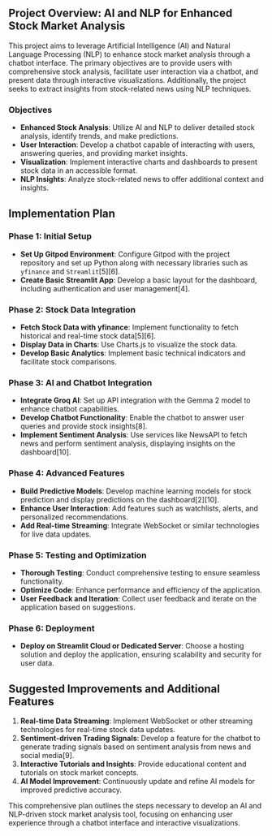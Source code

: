 ## Project Overview: AI and NLP for Enhanced Stock Market Analysis

This project aims to leverage Artificial Intelligence (AI) and Natural Language Processing (NLP) to enhance stock market analysis through a chatbot interface. The primary objectives are to provide users with comprehensive stock analysis, facilitate user interaction via a chatbot, and present data through interactive visualizations. Additionally, the project seeks to extract insights from stock-related news using NLP techniques.

### Objectives

- **Enhanced Stock Analysis**: Utilize AI and NLP to deliver detailed stock analysis, identify trends, and make predictions.
- **User Interaction**: Develop a chatbot capable of interacting with users, answering queries, and providing market insights.
- **Visualization**: Implement interactive charts and dashboards to present stock data in an accessible format.
- **NLP Insights**: Analyze stock-related news to offer additional context and insights.

## Implementation Plan

### Phase 1: Initial Setup

- **Set Up Gitpod Environment**: Configure Gitpod with the project repository and set up Python along with necessary libraries such as `yfinance` and `Streamlit`[5][6].
- **Create Basic Streamlit App**: Develop a basic layout for the dashboard, including authentication and user management[4].

### Phase 2: Stock Data Integration

- **Fetch Stock Data with yfinance**: Implement functionality to fetch historical and real-time stock data[5][6].
- **Display Data in Charts**: Use Charts.js to visualize the stock data.
- **Develop Basic Analytics**: Implement basic technical indicators and facilitate stock comparisons.

### Phase 3: AI and Chatbot Integration

- **Integrate Groq AI**: Set up API integration with the Gemma 2 model to enhance chatbot capabilities.
- **Develop Chatbot Functionality**: Enable the chatbot to answer user queries and provide stock insights[8].
- **Implement Sentiment Analysis**: Use services like NewsAPI to fetch news and perform sentiment analysis, displaying insights on the dashboard[10].

### Phase 4: Advanced Features

- **Build Predictive Models**: Develop machine learning models for stock prediction and display predictions on the dashboard[2][10].
- **Enhance User Interaction**: Add features such as watchlists, alerts, and personalized recommendations.
- **Add Real-time Streaming**: Integrate WebSocket or similar technologies for live data updates.

### Phase 5: Testing and Optimization

- **Thorough Testing**: Conduct comprehensive testing to ensure seamless functionality.
- **Optimize Code**: Enhance performance and efficiency of the application.
- **User Feedback and Iteration**: Collect user feedback and iterate on the application based on suggestions.

### Phase 6: Deployment

- **Deploy on Streamlit Cloud or Dedicated Server**: Choose a hosting solution and deploy the application, ensuring scalability and security for user data.

## Suggested Improvements and Additional Features

1. **Real-time Data Streaming**: Implement WebSocket or other streaming technologies for real-time stock data updates.
2. **Sentiment-driven Trading Signals**: Develop a feature for the chatbot to generate trading signals based on sentiment analysis from news and social media[9].
3. **Interactive Tutorials and Insights**: Provide educational content and tutorials on stock market concepts.
4. **AI Model Improvement**: Continuously update and refine AI models for improved predictive accuracy.

This comprehensive plan outlines the steps necessary to develop an AI and NLP-driven stock market analysis tool, focusing on enhancing user experience through a chatbot interface and interactive visualizations.
